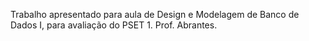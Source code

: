 Trabalho apresentado para aula de Design e Modelagem de Banco de Dados I, para avaliação do PSET 1.
Prof. Abrantes.
